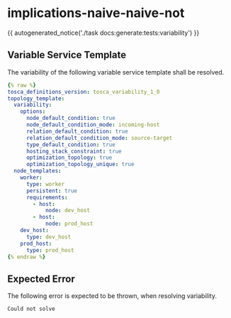 # implications-naive-naive-not

{{ autogenerated_notice('./task docs:generate:tests:variability') }}


## Variable Service Template

The variability of the following variable service template shall be resolved.

```yaml linenums="1"
{% raw %}
tosca_definitions_version: tosca_variability_1_0
topology_template:
  variability:
    options:
      node_default_condition: true
      node_default_condition_mode: incoming-host
      relation_default_condition: true
      relation_default_condition_mode: source-target
      type_default_condition: true
      hosting_stack_constraint: true
      optimization_topology: true
      optimization_topology_unique: true
  node_templates:
    worker:
      type: worker
      persistent: true
      requirements:
        - host:
            node: dev_host
        - host:
            node: prod_host
    dev_host:
      type: dev_host
    prod_host:
      type: prod_host
{% endraw %}
```





## Expected Error

The following error is expected to be thrown, when resolving variability.

```text linenums="1"
Could not solve
```
